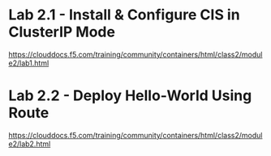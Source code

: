 Lab 2.1 - Install & Configure CIS in ClusterIP Mode
===================================================
https://clouddocs.f5.com/training/community/containers/html/class2/module2/lab1.html

Lab 2.2 - Deploy Hello-World Using Route
===================================================
https://clouddocs.f5.com/training/community/containers/html/class2/module2/lab2.html
